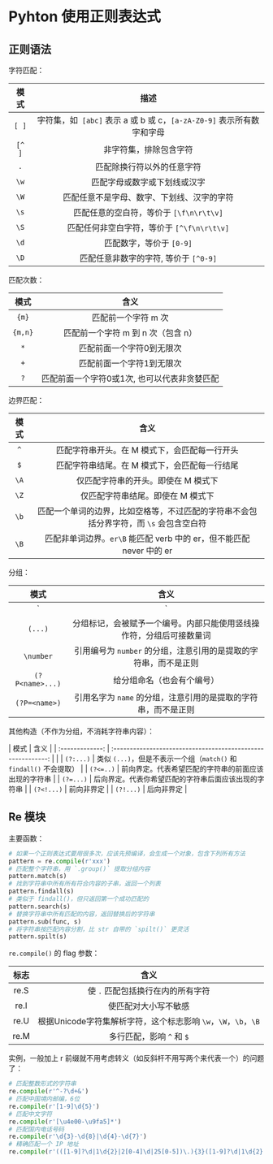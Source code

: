 # Pyhton 使用正则表达式

## 正则语法

字符匹配：

|  模式  |                             描述                             |
| :----: | :----------------------------------------------------------: |
| `[ ]`  | 字符集，如` [abc]` 表示 a 或 b 或 c，`[a-zA-Z0-9]` 表示所有数字和字母 |
| `[^ ]` |                    非字符集，排除包含字符                    |
|  `.`   |                  匹配除换行符以外的任意字符                  |
|  `\w`  |                 匹配字母或数字或下划线或汉字                 |
|  `\W`  |          匹配任意不是字母、数字、下划线、汉字的字符          |
|  `\s`  |           匹配任意的空白符，等价于 `[\f\n\r\t\v]`            |
|  `\S`  |          匹配任何非空白字符，等价于 `[^\f\n\r\t\v]`          |
|  `\d`  |                   匹配数字，等价于 `[0-9]`                   |
|  `\D`  |            匹配任意非数字的字符, 等价于 `[^0-9]`             |

匹配次数：

|  模式   |                     含义                     |
| :-----: | :------------------------------------------: |
|  `{m}`  |             匹配前一个字符 m 次              |
| `{m,n}` |      匹配前一个字符 m 到 n 次（包含 n）      |
|   `*`   |          匹配前面一个字符0到无限次           |
|   `+`   |          匹配前面一个字符1到无限次           |
|   `?`   | 匹配前面一个字符0或1次, 也可以代表非贪婪匹配 |

边界匹配：

| 模式 |                             含义                             |
| :--: | :----------------------------------------------------------: |
| `^`  |        匹配字符串开头。在 M 模式下，会匹配每一行开头         |
| `$`  |        匹配字符串结尾。在 M 模式下，会匹配每一行结尾         |
| `\A` |             仅匹配字符串的开头。即使在 M 模式下              |
| `\Z` |              仅匹配字符串结尾。即使在 M 模式下               |
| `\b` | 匹配一个单词的边界，比如空格等，不过匹配的字符串不会包括分界字符，而 `\s` 会包含空白符 |
| `\B` | 匹配非单词边界。`er\B` 能匹配 verb 中的 er，但不能匹配 never 中的 er |

分组：

| 模式 | 含义 |
| :--: | :--: |
|   `|`   |    左右表达式任意一个   |
| `(...)` | 分组标记，会被赋予一个编号。内部只能使用竖线操作符，分组后可接数量词 |
| `\number` | 引用编号为 `number` 的分组，注意引用的是提取的字符串，而不是正则 |
| `(?P<name>...)` | 给分组命名（也会有个编号） |
| `(?P=<name>)` | 引用名字为 `name` 的分组，注意引用的是提取的字符串，而不是正则 |

其他构造（不作为分组，不消耗字符串内容）：

|      模式       |                             含义                             |
| :-------------: | :----------------------------------------------------------: |                            |
|    `(?:...)`    | 类似 `(...)`，但是不表示一个组（`match()` 和 `findall()` 不会提取） |
|    `(?<=..)`    |     前向界定。代表希望匹配的字符串的前面应该出现的字符串     |
|    `(?=...)`    |     后向界定。代表你希望匹配的字符串后面应该出现的字符串     |
|   `(?<!...)`    |                          前向非界定                          |
|    `(?!...)`    |                          后向非界定                          |

## Re 模块

主要函数：

```python
# 如果一个正则表达式要用很多次，应该先预编译，会生成一个对象，包含下列所有方法
pattern = re.compile(r'xxx')
# 匹配整个字符串，用 `.group()` 提取分组内容
pattern.match(s)
# 找到字符串中所有所有符合内容的子串，返回一个列表
pattern.findall(s)
# 类似于 findall()，但只返回第一个成功匹配的
pattern.search(s)
# 替换字符串中所有匹配的内容，返回替换后的字符串
pattern.sub(func, s)
# 将字符串按匹配内容分割，比 str 自带的 `spilt()` 更灵活
pattern.spilt(s)
```

`re.compile()` 的 flag 参数：

| 标志 |                             含义                             |
| :--: | :----------------------------------------------------------: |
| re.S |              使 `.` 匹配包括换行在内的所有字符               |
| re.I |                     使匹配对大小写不敏感                     |
| re.U | 根据Unicode字符集解析字符，这个标志影响 `\w`，`\W`，`\b`，`\B` |
| re.M |                  多行匹配，影响 `^` 和 `$`                   |

实例，一般加上 r 前缀就不用考虑转义（如反斜杆不用写两个来代表一个）的问题了：

```python
# 匹配整数形式的字符串
re.compile(r'^-?\d+&') 
# 匹配中国境内邮编，6位
re.compile(r'[1-9]\d{5}') 
# 匹配中文字符
re.compile(r'[\u4e00-\u9fa5]*') 
# 匹配国内电话号码
re.compile(r'\d{3}-\d{8}|\d{4}-\d{7}') 
# 精确匹配一个 IP 地址
re.compile(r'(([1‐9]?\d|1\d{2}|2[0‐4]\d|25[0‐5])\.){3}([1‐9]?\d|1\d{2}|2[0‐4]\d|25[0‐5])')
```

